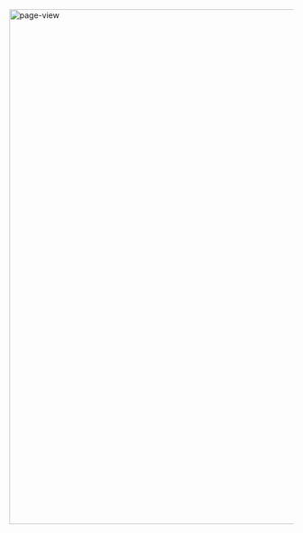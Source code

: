 <img width="915" alt="page-view" src="https://github.com/m-grande/css-flag/assets/125394826/10e18f2c-8fa3-4e7f-9448-2a796c595207">
